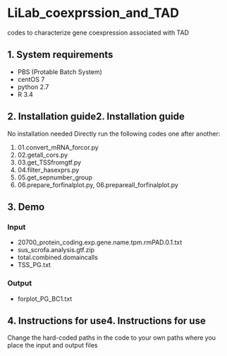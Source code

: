 # LiLab_coexprssion_and_TAD
codes to characterize gene coexpression associated with TAD

## 1. System requirements

 - PBS (Protable Batch System)
 - centOS 7
 - python 2.7
 - R 3.4

## 2. Installation guide2. Installation guide

No installation needed
Directly run the following codes one after another:

1. 01.convert_mRNA_forcor.py
2. 02.getall_cors.py
3. 03.get_TSSfromgtf.py
4. 04.filter_hasexprs.py
5. 05.get_sepnumber_group
6. 06.prepare_forfinalplot.py, 06.prepareall_forfinalplot.py

## 3. Demo

### Input
- 20700_protein_coding.exp.gene.name.tpm.rmPAD.0.1.txt
- sus_scrofa.analysis.gtf.zip
- total.combined.domaincalls
- TSS_PG.txt

### Output
- forplot_PG_BC1.txt

## 4. Instructions for use4. Instructions for use

Change the hard-coded paths in the code to your own paths where you place the input and output files
